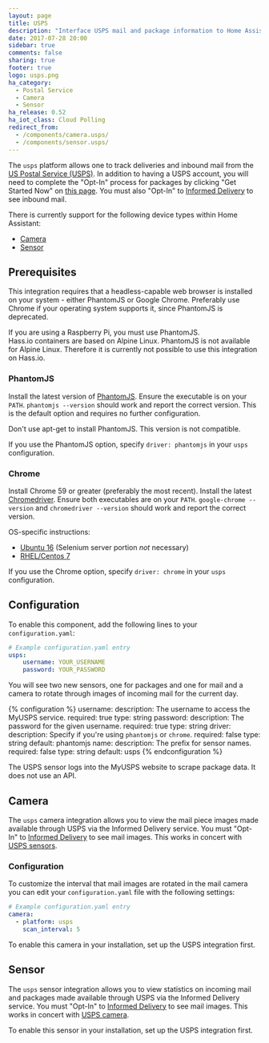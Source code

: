 ```yaml
---
layout: page
title: USPS
description: "Interface USPS mail and package information to Home Assistant."
date: 2017-07-28 20:00
sidebar: true
comments: false
sharing: true
footer: true
logo: usps.png
ha_category:
  - Postal Service
  - Camera
  - Sensor
ha_release: 0.52
ha_iot_class: Cloud Polling
redirect_from:
  - /components/camera.usps/
  - /components/sensor.usps/
---
```


The `usps` platform allows one to track deliveries and inbound mail from the [US Postal Service (USPS)](https://www.usps.com/).
In addition to having a USPS account, you will need to complete the "Opt-In" process for packages by clicking "Get Started Now" on [this page](https://my.usps.com/mobileWeb/pages/intro/start.action). You must also "Opt-In" to [Informed Delivery](https://informeddelivery.usps.com/box/pages/intro/start.action) to see inbound mail.

There is currently support for the following device types within Home Assistant:

- [Camera](#camera)
- [Sensor](#sensor)

## Prerequisites

This integration requires that a headless-capable web browser is installed on your system - either PhantomJS or Google Chrome. Preferably use Chrome if your operating system supports it, since PhantomJS is deprecated.

<div class='note warning'>
If you are using a Raspberry Pi, you must use PhantomJS.
</div>

<div class='note warning'>
Hass.io containers are based on Alpine Linux. PhantomJS is not available for Alpine Linux. Therefore it is currently not possible to use this integration on Hass.io.
</div>

### PhantomJS

Install the latest version of [PhantomJS](http://phantomjs.org/download.html). Ensure the executable is on your `PATH`. `phantomjs --version` should work and report the correct version. This is the default option and requires no further configuration.

<div class='note warning'>
  Don't use apt-get to install PhantomJS. This version is not compatible.
</div>

If you use the PhantomJS option, specify `driver: phantomjs` in your `usps` configuration.

### Chrome

Install Chrome 59 or greater (preferably the most recent). Install the latest [Chromedriver](https://sites.google.com/a/chromium.org/chromedriver/downloads). Ensure both executables are on your `PATH`. `google-chrome --version` and `chromedriver --version` should work and report the correct version.

OS-specific instructions:

- [Ubuntu 16](https://gist.github.com/ziadoz/3e8ab7e944d02fe872c3454d17af31a5) (Selenium server portion *not* necessary)
- [RHEL/Centos 7](https://stackoverflow.com/a/46686621)

If you use the Chrome option, specify `driver: chrome` in your `usps` configuration.

## Configuration

To enable this component, add the following lines to your `configuration.yaml`:

```yaml
# Example configuration.yaml entry
usps:
    username: YOUR_USERNAME
    password: YOUR_PASSWORD
```

You will see two new sensors, one for packages and one for mail and a camera to rotate through images of incoming mail for the current day.

{% configuration %}
username:
  description: The username to access the MyUSPS service.
  required: true
  type: string
password:
  description: The password for the given username.
  required: true
  type: string
driver:
  description: Specify if you're using `phantomjs` or `chrome`.
  required: false
  type: string
  default: phantomjs
name:
  description: The prefix for sensor names.
  required: false
  type: string
  default: usps
{% endconfiguration %}

<div class='note warning'>
The USPS sensor logs into the MyUSPS website to scrape package data. It does not use an API.
</div>

## Camera

The `usps` camera integration allows you to view the mail piece images made available through USPS via the Informed Delivery service.  You must "Opt-In" to [Informed Delivery](https://informeddelivery.usps.com/box/pages/intro/start.action) to see mail images. This works in concert with [USPS sensors](#sensor).

### Configuration

To customize the interval that mail images are rotated in the mail camera you can edit your `configuration.yaml` file with the following settings:

```yaml
# Example configuration.yaml entry
camera:
  - platform: usps
    scan_interval: 5
```

To enable this camera in your installation, set up the USPS integration first.

## Sensor

The `usps` sensor integration allows you to view statistics on incoming mail and packages made available through USPS via the Informed Delivery service.  You must "Opt-In" to [Informed Delivery](https://informeddelivery.usps.com/box/pages/intro/start.action) to see mail images. This works in concert with [USPS camera](#camera).

To enable this sensor in your installation, set up the USPS integration first.

